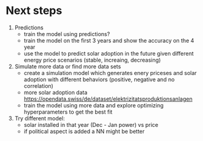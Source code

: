 # Next steps

1. Predictions
   - train the model using predictions?
   - train the model on the first 3 years and show the accuracy on the 4 year
   - use the model to predict solar adoption in the future given different energy price scenarios (stable, increaing, decreasing)
2. Simulate more data or find more data sets
   - create a simulation model which generates enery priceses and solar adoption with different behaviors (positive, negative and no correlation)
   - more solar adoption data https://opendata.swiss/de/dataset/elektrizitatsproduktionsanlagen
   - train the model using more data and explore optimizing hyperparameters to get the best fit
3. Try different model:
   - solar installed in that year (Dec - Jan power) vs price
   - if political aspect is added a NN might be better
